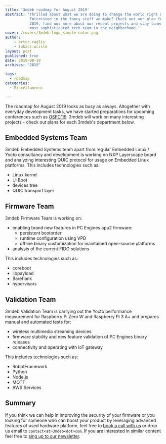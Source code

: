 ```yaml
---
title: '3mdeb roadmap for August 2019'
abstract: 'Thrilled about what we are doing to change the world right now?
           Interested in the fancy stuff we make? Check out our plan for August
           2019, find out more about our recent projects and stay tuned with the
           most sophisticated tech-team in the neighborhood.'
cover: /covers/3mdeb-logo_simple-color.png
author:
    - artur.raglis
    - lukasz.wcislo
layout: post
published: true
date: 2019-08-19
archives: "2019"

tags:
  - roadmap
categories:
  - Miscellaneous

---
```


The roadmap for August 2019 looks as busy as always. Altogether with everyday
development tasks, we have started preparations for upcoming conferences such as
[OSFC'19](https://osfc.io/). 3mdeb will work on many interesting projects -
check out plans for each 3mdeb's department below.

## Embedded Systems Team

3mdeb Embedded Systems team apart from regular Embedded Linux / Yocto
consultancy and development is working on NXP Layerscape board and analyzing
interesting QUIC protocol for usage on Embedded Linux platforms. This includes
technologies such as:

* Linux kernel
* U-Boot
* devices tree
* QUIC transport layer

## Firmware Team

3mdeb Firmware Team is working on:

* enabling brand new features in PC Engines apu2 firmware:
    * persistent bootorder
    * runtime configuration using VPD
    * offline binary customization for maintained open-source platforms
* analysis of the current FIDO solutions

This includes technologies such as:

* coreboot
* libpayload
* Bareflank
* hypervisors

## Validation Team

3mdeb Validation Team is carrying out the Yocto performance measurement for
Raspberry Pi Zero W and Raspberry Pi 3 A+ and prepares manual and automated
tests for:

* wireless multimedia streaming devices
* firmware stability and new feature validation of PC Engines binary releases
* connectivity and operating with IoT gateway

This includes technologies such as:

* RobotFramework
* Python
* Node.js
* MQTT
* AWS Services

## Summary

If you think we can help in improving the security of your firmware or you
looking for someone who can boost your product by leveraging advanced features
of used hardware platform, feel free to [book a call with us](https://calendly.com/3mdeb/consulting-remote-meeting)
or drop us email to `contact<at>3mdeb<dot>com`. If you are interested in similar
content feel free to [sing up to our newsletter](http://eepurl.com/gfoekD).
